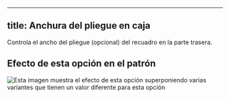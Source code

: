 ***

## title: Anchura del pliegue en caja

Controla el ancho del pliegue (opcional) del recuadro en la parte trasera.

## Efecto de esta opción en el patrón

![Esta imagen muestra el efecto de esta opción superponiendo varias variantes que tienen un valor diferente para esta opción](simone\_boxpleatwidth\_sample.svg "Efecto de esta opción en el patrón")
